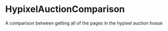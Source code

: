 # HypixelAuctionComparison
A comparison between getting all of the pages in the hypixel auction hosue
